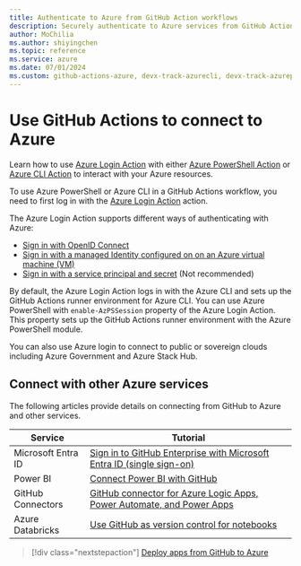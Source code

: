 ```yaml
--- 
title: Authenticate to Azure from GitHub Action workflows
description: Securely authenticate to Azure services from GitHub Actions workflows using Azure Login Action and manage your Azure resources.
author: MoChilia 
ms.author: shiyingchen 
ms.topic: reference
ms.service: azure 
ms.date: 07/01/2024
ms.custom: github-actions-azure, devx-track-azurecli, devx-track-azurepowershell, linux-related-content
---
```


# Use GitHub Actions to connect to Azure

Learn how to use [Azure Login Action](https://github.com/Azure/login) with either [Azure PowerShell Action](https://github.com/Azure/PowerShell) or [Azure CLI Action](https://github.com/Azure/CLI) to interact with your Azure resources.

To use Azure PowerShell or Azure CLI in a GitHub Actions workflow, you need to first log in with the [Azure Login Action](https://github.com/marketplace/actions/azure-login) action.

The Azure Login Action supports different ways of authenticating with Azure:

* [Sign in with OpenID Connect](connect-from-azure-oidc.md) 
* [Sign in with a managed Identity configured on on an Azure virtual machine (VM)](connect-from-azure-identity.md)
* [Sign in with a service principal and secret](connect-from-azure-secret.md) (Not recommended)

By default, the Azure Login Action logs in with the Azure CLI and sets up the GitHub Actions runner environment for Azure CLI. You can use Azure PowerShell with `enable-AzPSSession` property of the Azure Login Action. This property sets up the GitHub Actions runner environment with the Azure PowerShell module.

You can also use Azure login to connect to public or sovereign clouds including Azure Government and Azure Stack Hub.

## Connect with other Azure services

The following articles provide details on connecting from GitHub to Azure and other services.  

| Service | Tutorial |
|-|-|
| Microsoft Entra ID | [Sign in to GitHub Enterprise with Microsoft Entra ID (single sign-on)](/azure/active-directory/saas-apps/github-tutorial)
| Power BI | [Connect Power BI with GitHub](/power-bi/service-connect-to-github)
| GitHub Connectors | [GitHub connector for Azure Logic Apps, Power Automate, and Power Apps](/connectors/github/)
| Azure Databricks | [Use GitHub as version control for notebooks](/azure/databricks/notebooks/github-version-control) 

> [!div class="nextstepaction"]
> [Deploy apps from GitHub to Azure](deploy-to-azure.md)
